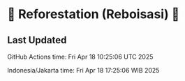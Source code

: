 
# 🌳 Reforestation (Reboisasi) 🌲

## Last Updated

GitHub Actions time: Fri Apr 18 10:25:06 UTC 2025

Indonesia/Jakarta time: Fri Apr 18 17:25:06 WIB 2025
